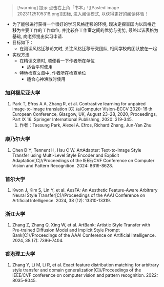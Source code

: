 
>[!warning] 提示
>点击右上角「书本」![[Pasted image 20231125105318.png]]图标, 进入阅读模式, 以获得更好的阅读体验！

- 为了能够进行获得一个很好的学习风格迁移的环境, 现决定探查国内以风格迁移为主要工作的工作单位, 并比较各工作室之间的优势与劣势, 最终以该表格为基础, 向老师提出实习申请.
- 目标如下：
	- 在阅读风格迁移论文时, 关注风格迁移研究团队, 相同学校的团队放在一起
- 实现方法
	- 在精读文章时, 顺便看一下作者所在单位
		- 适合平时使用
	- 特地检查文章中, 作者所在检查单位
		- 适合心神涣散时使用

### 加利福尼亚大学

1. Park T, Efros A A, Zhang R, et al. Contrastive learning for unpaired image-to-image translation \[C\] /a/Computer Vision–ECCV 2020: 16 th European Conference, Glasgow, UK, August 23–28, 2020, Proceedings, Part IX 16. Springer International Publishing, 2020: 319-345.
	1. 作者：Taesung Park, Alexei A. Efros, Richard Zhang, Jun-Yan Zhu

### 康乃尔大学

1. Chen D Y, Tennent H, Hsu C W. ArtAdapter: Text-to-Image Style Transfer using Multi-Level Style Encoder and Explicit Adaptation[C]//Proceedings of the IEEE/CVF Conference on Computer Vision and Pattern Recognition. 2024: 8619-8628.

### 首尔大学

1. Kwon J, Kim S, Lin Y, et al. AesFA: An Aesthetic Feature-Aware Arbitrary Neural Style Transfer[C]//Proceedings of the AAAI Conference on Artificial Intelligence. 2024, 38 (12): 13310-13319.

### 浙江大学

1. Zhang Z, Zhang Q, Xing W, et al. ArtBank: Artistic Style Transfer with Pre-trained Diffusion Model and Implicit Style Prompt Bank[C]//Proceedings of the AAAI Conference on Artificial Intelligence. 2024, 38 (7): 7396-7404.

### 香港理工大学

1. Zhang Y, Li M, Li R, et al. Exact feature distribution matching for arbitrary style transfer and domain generalization[C]//Proceedings of the IEEE/CVF conference on computer vision and pattern recognition. 2022: 8035-8045.